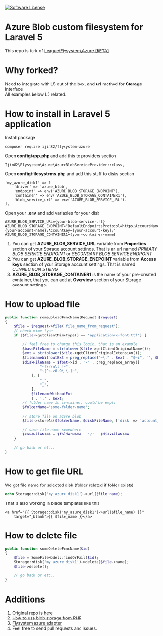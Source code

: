 [![Software License](https://img.shields.io/badge/license-MIT-brightgreen.svg?style=flat-square)](LICENSE)

# Azure Blob custom filesystem for Laravel 5
This repo is fork of [League\Flysystem\Azure [BETA]](https://github.com/thephpleague/flysystem-azure)

# Why forked?
Need to integrate with L5 out of the box, and **url** method for **Storage** interface  
All examples below L5 related.   

# How to install in Laravel 5 application

Install package
```bash
composer require ijin82/flysystem-azure
```

Open **config/app.php** and add this to providers section
```
Ijin82\Flysystem\Azure\AzureBlobServiceProvider::class,
```

Open **config/filesystems.php** and add this stuff to disks section
```
'my_azure_disk1' => [
    'driver' => 'azure_blob',
    'endpoint' => env('AZURE_BLOB_STORAGE_ENDPOINT'),
    'container' => env('AZURE_BLOB_STORAGE_CONTAINER1'),
    'blob_service_url' => env('AZURE_BLOB_SERVICE_URL'),
],
```

Open your **.env** and add variables for your disk
```
AZURE_BLOB_SERVICE_URL={your-blob-service-url}
AZURE_BLOB_STORAGE_ENDPOINT="DefaultEndpointsProtocol=https;AccountName={your-account-name};AccountKey={your-account-key};"
AZURE_BLOB_STORAGE_CONTAINER1={your-container-name}
```
1. You can get **AZURE_BLOB_SERVICE_URL** variable from **Properties** section of your Storage account settings.
That is an url named *PRIMARY BLOB SERVICE ENDPOINT* or *SECONDARY BLOB SERVICE ENDPOINT*
1. You can get **AZURE_BLOB_STORAGE_ENDPOINT** variable from **Access keys** section of your Storage account settings.
That is named *CONNECTION STRING*
1. **AZURE_BLOB_STORAGE_CONTAINER1** is the name of your pre-created container, that you can add at **Overview** 
section of your Storage account settings.

# How to upload file
```php
public function someUploadFuncName(Request $request)
{
    $file = $request->file('file_name_from_request');
    // check mime type
    if ($file->getClientMimeType() == 'application/x-font-ttf') {

        // feel free to change this logic, that is an example
        $baseFileName = strtolower($file->getClientOriginalName());
        $ext = strtolower($file->getClientOriginalExtension());
        $filenameWithoutExt = preg_replace("~\." . $ext . "$~i", '', $baseFileName);
        $diskFileName = $font->id . '-' . preg_replace_array([
                "~[\r\n\t ]~",
                "~[^a-z0-9\_\-]~",
            ], [
                "_",
                "_",
            ],
            $filenameWithoutExt
            ) . '.' . $ext;
        // folder name in container, could be empty
        $folderName='some-folder-name';
        
        // store file on azure blob
        $file->storeAs($folderName, $diskFileName, ['disk' => 'account_fonts']);

        // save file name somewhere
        $saveFileName = $folderName . '/' . $diskFileName;
    }
    
    // go back or etc..
}
```

# How to get file URL

We got file name for selected disk (folder related if folder exists)
```php
echo Storage::disk('my_azure_disk1')->url($file_name);
```
That is also working in blade templates like this
```
<a href="{{ Storage::disk('my_azure_disk1')->url($file_name) }}"
    target="_blank">{{ $file_name }}</a>
```

# How to delete file 
```php
public function someDeleteFuncName($id)
{
    $file = SomeFileModel::findOrFail($id);
    Storage::disk('my_azure_disk1')->delete($file->name);
    $file->delete();

    // go back or etc..
}
```

# Additions
1. Original repo is [here](https://github.com/thephpleague/flysystem-azure)
2. [How to use blob storage from PHP](https://docs.microsoft.com/en-us/azure/storage/storage-php-how-to-use-blobs)
3. [Flysystem azure adapter](http://flysystem.thephpleague.com/adapter/azure/)
4. Feel free to send pull requests and issues.
